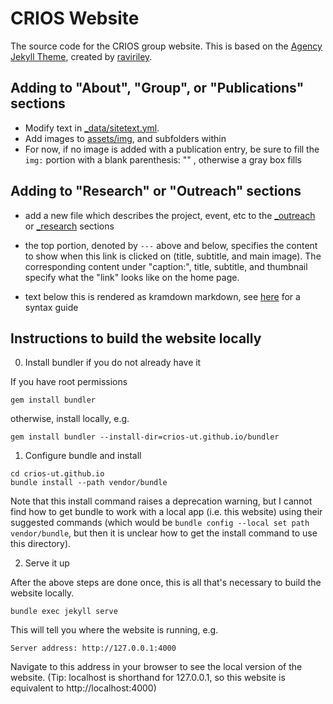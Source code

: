 # CRIOS Website

The source code for the CRIOS group website.
This is based on the 
[Agency Jekyll Theme](https://github.com/raviriley/agency-jekyll-theme), 
created by [raviriley](https://github.com/raviriley).

## Adding to "About", "Group", or "Publications" sections

- Modify text in [\_data/sitetext.yml](https://github.com/crios-ut/crios-ut.github.io/blob/master/_data/sitetext.yml).
- Add images to [assets/img](https://github.com/crios-ut/crios-ut.github.io/tree/master/assets/img), and subfolders within
- For now, if no image is added with a publication entry, be sure to fill the `img:`
    portion with a blank parenthesis: "" , otherwise a gray box fills

## Adding to "Research" or "Outreach" sections

- add a new file which describes the project, event, etc to the [\_outreach](https://github.com/crios-ut/crios-ut.github.io/tree/master/_outreach) or [\_research](https://github.com/crios-ut/crios-ut.github.io/tree/master/_research) sections
- the top portion, denoted by `---` above and below, specifies the content
    to show when this link is clicked on (title, subtitle, and main image).
    The corresponding content under "caption:", title, subtitle, and thumbnail 
    specify what the "link" looks like on the home page.
    
- text below this is rendered as kramdown markdown, see [here](https://kramdown.gettalong.org/quickref.html) for a syntax guide

## Instructions to build the website locally

0. Install bundler if you do not already have it

If you have root permissions

```
gem install bundler 
```

otherwise, install locally, e.g.

```
gem install bundler --install-dir=crios-ut.github.io/bundler
```

1. Configure bundle and install

```
cd crios-ut.github.io
bundle install --path vendor/bundle
```

Note that this install command raises a deprecation warning, but
I cannot find how to get bundle to work with a local app (i.e. this website)
using their suggested commands (which would be
`bundle config --local set path vendor/bundle`, but then it is unclear how to
get the install command to use this directory).

2. Serve it up 

After the above steps are done once, this is all that's necessary
to build the website locally.

```
bundle exec jekyll serve
```

This will tell you where the website is running, e.g.

```
Server address: http://127.0.0.1:4000
```

Navigate to this address in your browser to see the local version of the website.
(Tip: localhost is shorthand for 127.0.0.1, so this website is equivalent to 
http://localhost:4000)
